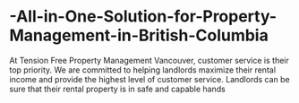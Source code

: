 # -All-in-One-Solution-for-Property-Management-in-British-Columbia
 At Tension Free Property Management Vancouver, customer service is their top priority. We are committed to helping landlords maximize their rental income and provide the highest level of customer service. Landlords can be sure that their rental property is in safe and capable hands
